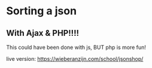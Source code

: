 # Sorting a json
## With Ajax & PHP!!!!

This could have been done with js, BUT php is more fun!

live version: https://wieberanzijn.com/school/jsonshop/
